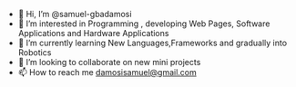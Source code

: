 - 👋 Hi, I’m @samuel-gbadamosi
- 👀 I’m interested in Programming , developing Web Pages, Software Applications and Hardware Applications
- 🌱 I’m currently learning New Languages,Frameworks and gradually into Robotics 
- 💞️ I’m looking to collaborate on new mini projects 
- 📫 How to reach me damosisamuel@gmail.com

<!---
samuel-gbadamosi/samuel-gbadamosi is a ✨ special ✨ repository because its `README.md` (this file) appears on your GitHub profile.
You can click the Preview link to take a look at your changes.
--->
